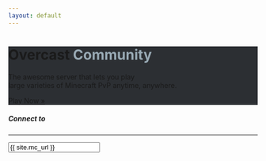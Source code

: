 ```yaml
---
layout: default
---
```


<div class="jumbotron-fluid info" style="background: url('{{ site.url }}/assets/images/bg.jpg') #2c2f33 no-repeat center center fixed;">
    <div class="container">
        <h1 class="heading">Overcast <span style="color:#99AAB5">Community</span></h1>
        <p class="lead">The awesome server that lets you play <br />large varieties of Minecraft PvP anytime, anywhere.</p>
        <a class="btn btn-primary btn-play" href="#play">Play Now »</a>
    </div>
</div>
<div class="container">
    <div class="row">
        <div class="col-sm-3">
            <div class="sidebar" id="play">
                <div class="card">
                    <div class="card-body">
                        <h5 class="card-title heading">Connect to</h5>
                        <hr />
                        <input class="input" data-toggle="tooltip" data-placement="top" title="Click to select" onclick="this.select();" readonly="" type="text" value="{{ site.mc_url }}">
                    </div>
                </div>
            </div>
        </div>
        <div class="col-sm-9">
            <div class="status">
                <div class="card">
                    <div class="row no-gutters">
                        <div class="col-md-4">
                            <img src="" class="card-img-left" id="mapImage" onerror="this.src='{{ site.url }}/assets/images/map_notfound.png'">
                        </div>
                        <div class="col-md-8">
                            <div class="card-body">
                                <h5 class="card-title">
                                    <p id="mapName"></p>
                                    <p id="playerCount"></p>
                                    <p id="fallback"></p>
                                </h5>
                            </div>
                        </div>
                    </div>
                </div>
            </div>
        </div>
    </div>
</div>
